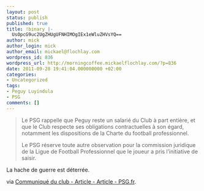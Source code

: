 ```yaml
---
layout: post
status: publish
published: true
title: !binary |-
  UsOpcG9uc2UgZHUgUFNHIMOgIEx1eWluZHVsYQ==
author: mick
author_login: mick
author_email: mickael@flochlay.com
wordpress_id: 836
wordpress_url: http://morningcoffee.mickaelflochlay.com/?p=836
date: 2011-09-28 19:41:04.000000000 +02:00
categories:
- Uncategorized
tags:
- Peguy Luyindula
- PSG
comments: []
---
```

<blockquote>Le PSG rappelle que Peguy reste un salarié du Club à part entière, et que le Club respecte ses obligations contractuelles à son égard, notamment les dispositions de la Charte du football professionnel.

Le PSG réserve toute autre observation pour la commission juridique de la Ligue de Football Professionnel que le joueur a pris l’initiative de saisir.</blockquote>
La hache de guerre est déterrée.

via <a href="http://www.psg.fr/fr/Article/003001/Article/55147/Communique-du-club">Communiqué du club - Article - Article - PSG.fr</a>.
